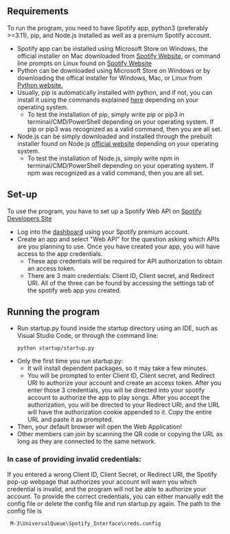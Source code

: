 ## Requirements 
To run the program, you need to have Spotify app, python3 (preferably >=3.11), pip, and Node.js installed as well as a premium Spotify account.
- Spotify app can be installed using Microsoft Store on Windows, the official installer on Mac downloaded from [Spotify Website](https://www.spotify.com/de-en/download/mac/), or command line prompts on Linux found on [Spotify Website](https://www.spotify.com/de-en/download/linux/)
- Python can be downloaded using Microsoft Store on Windows or by downloading the offical installer for Windows, Mac, or Linux from [Python website.](https://www.python.org/downloads/)
- Usually, pip is automatically installed with python, and if not, you can install it using the commands explained [here](https://pip.pypa.io/en/stable/installation/) depending on your operating system.
  - To test the installation of pip, simply write pip or pip3 in terminal/CMD/PowerShell depending on your operating system. If pip or pip3 was recognized as a valid command, then you are all set.
- Node.js can be simply downloaded and installed through the prebuilt installer found on Node.js [official website](https://nodejs.org/en/download/current) depending on your operating system.
  - To test the installation of Node.js, simply write npm in terminal/CMD/PowerShell depending on your operating system. If npm was recognized as a valid command, then you are all set.

## Set-up
To use the program, you have to set up a Spotify Web API on [Spotify Developers Site](https://developer.spotify.com/documentation/web-api)
- Log into the [dashboard](https://developer.spotify.com/dashboard) using your Spotify premium account.
- Create an app and select "Web API" for the question asking which APIs are you planning to use. Once you have created your app, you will have access to the app credentials.
    -  These app credentials will be required for API authorization to obtain an access token.
    -  There are 3 main credentials: Client ID, Client secret, and Redirect URI. All of the three can be found by accessing the settings tab of the spotify web app you created. 

## Running the program
- Run startup.py found inside the startup directory using an IDE, such as Visual Studio Code, or through the command line:
  ```
  python startup/startup.py 
  ```
- Only the first time you run startup.py:
    - It will install dependent packages, so it may take a few minutes.
    - You will be prompted to enter Client ID, Client secret, and Redirect URI to authorize your account and create an access token. After you enter those 3 credentials, you will be directed into your spotify account to authorize the app to play songs. After you accept the authorization, you will be directed to your Redirect URI, and the URL will have the authorization cookie appended to it. Copy the entire URL and paste it as prompted.
- Then, your default browser will open the Web Application!
- Other members can join by scanning the QR code or copying the URL as long as they are connected to the same network.

### In case of providing invalid credentials:
If you entered a wrong Client ID, Client Secret, or Redirect URI, the Spotify pop-up webpage that authorizes your account will warn you which credential is invalid, and the program will not be able to authorize your account. To provide the correct credentials, you can either manually edit the config file or delete the config file and run startup.py again.
The path to the config file is 
```
 M-3\UniversalQueue\Spotify_Interface\creds.config
```
